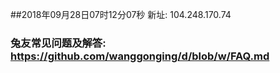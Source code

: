 ##2018年09月28日07时12分07秒 新址: 104.248.170.74
### 兔友常见问题及解答: https://github.com/wanggonging/d/blob/w/FAQ.md
